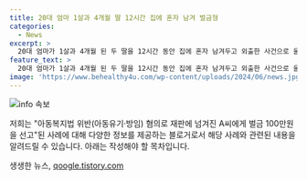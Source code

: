 ```yaml
---
title: 20대 엄마 1살과 4개월 딸 12시간 집에 혼자 남겨 벌금형
categories:
  - News
excerpt: >
  20대 엄마가 1살과 4개월 된 두 딸을 12시간 동안 집에 혼자 남겨두고 외출한 사건으로 울산지법에서 벌금 100만원을 선고받았다. 아침에 집을 나간 엄마는 남편에게 휴대폰을 남기고 떠났고, 아이들은 아빠가 돌아올 때까지 방치됐다. 재판부는 죄책은 가중되지만 지적장애와 반성하는 점을 고려하여 경감된 양형을 선정했다.
feature_text: >
  20대 엄마가 1살과 4개월 된 두 딸을 12시간 동안 집에 혼자 남겨두고 외출한 사건으로 울산지법에서 벌금 100만원을 선고받았다. 아침에 집을 나간 엄마는 남편에게 휴대폰을 남기고 떠났고, 아이들은 아빠가 돌아올 때까지 방치됐다. 재판부는 죄책은 가중되지만 지적장애와 반성하는 점을 고려하여 경감된 양형을 선정했다.
image: 'https://www.behealthy4u.com/wp-content/uploads/2024/06/news.jpg'
---
```


<p><img src="https://www.behealthy4u.com/wp-content/uploads/2024/06/news.jpg" alt="info 속보" /></p>

<p>저희는 "아동복지법 위반(아동유기·방임) 혐의로 재판에 넘겨진 A씨에게 벌금 100만원을 선고"된 사례에 대해 다양한 정보를 제공하는 블로거로서 해당 사례와 관련된 내용을 알려드릴 수 있습니다. 아래는 작성해야 할 목차입니다.</p>
생생한 뉴스, <a href="https://qoogle.tistory.com" rel="dofollow">qoogle.tistory.com</a>


